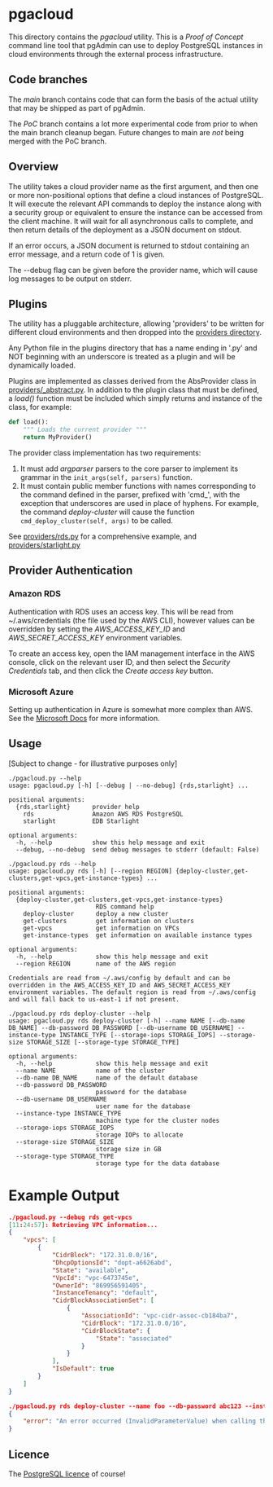 # pgacloud

This directory contains the *pgacloud* utility. This is a *Proof of Concept* 
command line tool that pgAdmin can use to deploy PostgreSQL instances in cloud 
environments through the external process infrastructure. 

## Code branches

The *main* branch contains code that can form the basis of the actual utility
that may be shipped as part of pgAdmin.

The *PoC* branch contains a lot more experimental code from prior to when the 
main branch cleanup began. Future changes to main are *not* being merged with
the PoC branch.

## Overview

The utility takes a cloud provider name as the first argument, and then one or 
more non-positional options that define a cloud instances of PostgreSQL. It will
execute the relevant API commands to deploy the instance along with a security
group or equivalent to ensure the instance can be accessed from the client 
machine. It will wait for all asynchronous calls to complete, and then return 
details of the deployment as a JSON document on stdout.

If an error occurs, a JSON document is returned to stdout containing an error
message, and a return code of 1 is given.

The --debug flag can be given before the provider name, which will cause 
log messages to be output on stderr.

## Plugins

The utility has a pluggable architecture, allowing 'providers' to be written for
different cloud environments and then dropped into the 
[providers directory](providers).

Any Python file in the plugins directory that has a name ending in '.py' and NOT
beginning with an underscore is treated as a plugin and will be dynamically
loaded.

Plugins are implemented as classes derived from the AbsProvider class in
[providers/_abstract.py](providers/_abstract.py). In addition to the plugin class 
that must be defined, a *load()* function must be included which simply returns
and instance of the class, for example:

```python
def load():
    """ Loads the current provider """
    return MyProvider()
```

The provider class implementation has two requirements:

1) It must add *argparser* parsers to the core parser to implement its grammar
   in the ```init_args(self, parsers)``` function.
2) It must contain public member functions with names corresponding to the 
   command defined in the parser, prefixed with 'cmd_', with the exception that 
   underscores are used in place of hyphens. For example, the command 
   *deploy-cluster* will cause the function ```cmd_deploy_cluster(self, args)``` 
   to be called.
   
See [providers/rds.py](providers/rds.py) for a comprehensive example, and 
[providers/starlight.py](providers/starlight.py)

## Provider Authentication

### Amazon RDS

Authentication with RDS uses an access key. This will be read from 
~/.aws/credentials (the file used by the AWS CLI), however values can be 
overridden by setting the *AWS_ACCESS_KEY_ID* and *AWS_SECRET_ACCESS_KEY*
environment variables.

To create an access key, open the IAM management interface in the AWS console,
click on the relevant user ID, and then select the *Security Credentials* tab, 
and then click the *Create access key* button.

### Microsoft Azure

Setting up authentication in Azure is somewhat more complex than AWS. See the
[Microsoft Docs](https://docs.microsoft.com/en-us/azure/developer/python/configure-local-development-environment?tabs=cmd)
for more information.

## Usage

[Subject to change - for illustrative purposes only]

```shell
./pgacloud.py --help
usage: pgacloud.py [-h] [--debug | --no-debug] {rds,starlight} ...

positional arguments:
  {rds,starlight}      provider help
    rds                Amazon AWS RDS PostgreSQL
    starlight          EDB Starlight

optional arguments:
  -h, --help           show this help message and exit
  --debug, --no-debug  send debug messages to stderr (default: False)
```
```shell
./pgacloud.py rds --help
usage: pgacloud.py rds [-h] [--region REGION] {deploy-cluster,get-clusters,get-vpcs,get-instance-types} ...

positional arguments:
  {deploy-cluster,get-clusters,get-vpcs,get-instance-types}
                        RDS command help
    deploy-cluster      deploy a new cluster
    get-clusters        get information on clusters
    get-vpcs            get information on VPCs
    get-instance-types  get information on available instance types

optional arguments:
  -h, --help            show this help message and exit
  --region REGION       name of the AWS region

Credentials are read from ~/.aws/config by default and can be overridden in the AWS_ACCESS_KEY_ID and AWS_SECRET_ACCESS_KEY environment variables. The default region is read from ~/.aws/config and will fall back to us-east-1 if not present.
```
```shell
./pgacloud.py rds deploy-cluster --help
usage: pgacloud.py rds deploy-cluster [-h] --name NAME [--db-name DB_NAME] --db-password DB_PASSWORD [--db-username DB_USERNAME] --instance-type INSTANCE_TYPE [--storage-iops STORAGE_IOPS] --storage-size STORAGE_SIZE [--storage-type STORAGE_TYPE]

optional arguments:
  -h, --help            show this help message and exit
  --name NAME           name of the cluster
  --db-name DB_NAME     name of the default database
  --db-password DB_PASSWORD
                        password for the database
  --db-username DB_USERNAME
                        user name for the database
  --instance-type INSTANCE_TYPE
                        machine type for the cluster nodes
  --storage-iops STORAGE_IOPS
                        storage IOPs to allocate
  --storage-size STORAGE_SIZE
                        storage size in GB
  --storage-type STORAGE_TYPE
                        storage type for the data database
```

# Example Output
```json
./pgacloud.py --debug rds get-vpcs
[11:24:57]: Retrieving VPC information...
{
    "vpcs": [
        {
            "CidrBlock": "172.31.0.0/16",
            "DhcpOptionsId": "dopt-a6626abd",
            "State": "available",
            "VpcId": "vpc-6473745e",
            "OwnerId": "869956591405",
            "InstanceTenancy": "default",
            "CidrBlockAssociationSet": [
                {
                    "AssociationId": "vpc-cidr-assoc-cb184ba7",
                    "CidrBlock": "172.31.0.0/16",
                    "CidrBlockState": {
                        "State": "associated"
                    }
                }
            ],
            "IsDefault": true
        }
    ]
}
```

```json
./pgacloud.py rds deploy-cluster --name foo --db-password abc123 --instance-type m3.large --storage-size 10
{
    "error": "An error occurred (InvalidParameterValue) when calling the CreateDBInstance operation: Invalid DB Instance class: m3.large"
}
```

## Licence

The [PostgreSQL licence](LICENSE) of course!